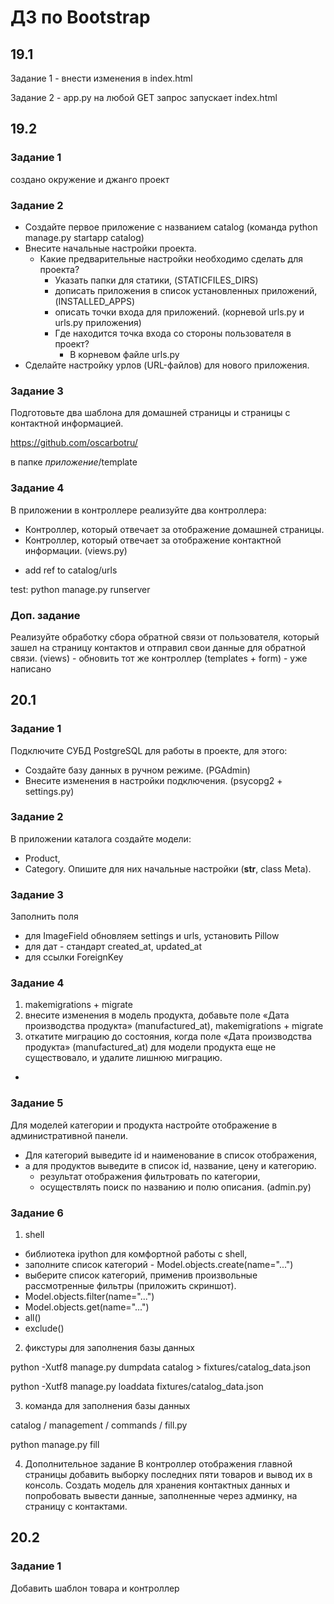# ДЗ по Bootstrap

## 19.1 

Задание 1 - внести изменения в index.html

Задание 2 - app.py на любой GET запрос запускает index.html

## 19.2

### Задание 1
создано окружение и джанго проект

### Задание 2
- Создайте первое приложение с названием catalog (команда python manage.py startapp catalog)
- Внесите начальные настройки проекта.
  - Какие предварительные настройки необходимо сделать для проекта?
    - Указать папки для статики, (STATICFILES_DIRS)
    - дописать приложения в список установленных приложений, (INSTALLED_APPS)
    - описать точки входа для приложений. (корневой urls.py и urls.py приложения)
    - Где находится точка входа со стороны пользователя в проект?
      - В корневом файле urls.py
- Сделайте настройку урлов (URL-файлов) для нового приложения.

### Задание 3
Подготовьте два шаблона для домашней страницы и страницы с контактной информацией.

https://github.com/oscarbotru/

в папке *приложение*/template

### Задание 4

В приложении в контроллере реализуйте два контроллера:

- Контроллер, который отвечает за отображение домашней страницы.
- Контроллер, который отвечает за отображение контактной информации.
(views.py)

+ add ref to catalog/urls

test: python manage.py runserver

### Доп. задание

Реализуйте обработку сбора обратной связи от пользователя,
который зашел на страницу контактов и отправил свои данные для обратной связи.
(views) - обновить тот же контроллер
(templates + form) - уже написано


## 20.1

### Задание 1
Подключите СУБД PostgreSQL для работы в проекте, для этого:
- Создайте базу данных в ручном режиме. (PGAdmin)
- Внесите изменения в настройки подключения. (psycopg2 + settings.py)

### Задание 2
В приложении каталога создайте модели:
- Product,
- Category.
Опишите для них начальные настройки (__str__, class Meta).

### Задание 3
Заполнить поля
- для ImageField обновляем settings и urls, установить Pillow
- для дат - стандарт created_at, updated_at
- для ссылки ForeignKey

### Задание 4
1) makemigrations + migrate 
2) внесите изменения в модель продукта, добавьте поле «Дата производства продукта»
(manufactured_at), makemigrations + migrate 
3) откатите миграцию до состояния, когда поле «Дата производства продукта»
(manufactured_at) для модели продукта еще не существовало, и удалите лишнюю миграцию.
+

### Задание 5
Для моделей категории и продукта настройте отображение в административной панели.
- Для категорий выведите id и наименование в список отображения,
- а для продуктов выведите в список id, название, цену и категорию.
  - результат отображения фильтровать по категории,
  - осуществлять поиск по названию и полю описания.
(admin.py)

### Задание 6
1) shell 
- библиотека ipython для комфортной работы с shell,
- заполните список категорий - Model.objects.create(name="...")
- выберите список категорий, применив произвольные рассмотренные фильтры (приложить скриншот).
- Model.objects.filter(name="...")
- Model.objects.get(name="...")
- all()
- exclude()

2) фикстуры для заполнения базы данных

python -Xutf8 manage.py dumpdata catalog > fixtures/catalog_data.json

python -Xutf8 manage.py loaddata fixtures/catalog_data.json

3) команда для заполнения базы данных

catalog / management / commands / fill.py

python manage.py fill

4) Дополнительное задание
В контроллер отображения главной страницы добавить выборку последних пяти товаров и вывод их в консоль.
Создать модель для хранения контактных данных и попробовать вывести данные, заполненные через админку, на страницу с контактами.


## 20.2

### Задание 1
Добавить шаблон товара и контроллер



